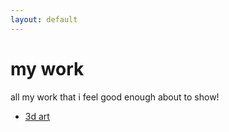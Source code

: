 ```yaml
---
layout: default
---
```

# my work
all my work that i feel good enough about to show!

- [3d art](</my work/3d art/index>)
